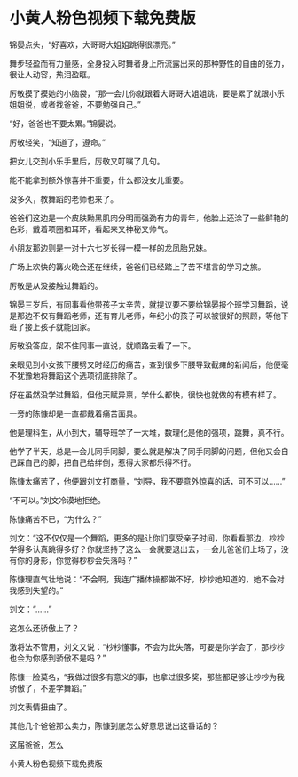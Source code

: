 # 小黄人粉色视频下载免费版

锦晏点头，“好喜欢，大哥哥大姐姐跳得很漂亮。”

舞步轻盈而有力量感，全身投入时舞者身上所流露出来的那种野性的自由的张力，很让人动容，热泪盈眶。

厉敬摸了摸她的小脑袋，“那一会儿你就跟着大哥哥大姐姐跳，要是累了就跟小乐姐姐说，或者找爸爸，不要勉强自己。”

“好，爸爸也不要太累。”锦晏说。

厉敬轻笑，“知道了，遵命。”

把女儿交到小乐手里后，厉敬又叮嘱了几句。

能不能拿到额外惊喜并不重要，什么都没女儿重要。

没多久，教舞蹈的老师也来了。

爸爸们这边是一个皮肤黝黑肌肉分明而强劲有力的青年，他脸上还涂了一些鲜艳的色彩，戴着项圈和耳环，看起来又神秘又帅气。

小朋友那边则是一对十六七岁长得一模一样的龙凤胎兄妹。

广场上欢快的篝火晚会还在继续，爸爸们已经踏上了苦不堪言的学习之旅。

厉敬是从没接触过舞蹈的。

锦晏三岁后，有同事看他带孩子太辛苦，就提议要不要给锦晏报个班学习舞蹈，说是那边不仅有舞蹈老师，还有育儿老师，年纪小的孩子可以被很好的照顾，等他下班了接上孩子就能回家。

厉敬没答应，架不住同事一直说，就顺路去看了一下。

亲眼见到小女孩下腰劈叉时经历的痛苦，查到很多下腰导致截瘫的新闻后，他便毫不犹豫地将舞蹈这个选项彻底排除了。

好在虽然没学过舞蹈，但他天赋异禀，学什么都快，很快也就做的有模有样了。

一旁的陈慷却是一直都戴着痛苦面具。

他是理科生，从小到大，辅导班学了一大堆，数理化是他的强项，跳舞，真不行。

他学了半天，总是一会儿同手同脚，要么就是解决了同手同脚的问题，但他又会自己踩自己的脚，把自己给绊倒，惹得大家都乐得不行。

陈慷太痛苦了，他便跟刘文打商量，“刘导，我不要意外惊喜的话，可不可以……”

“不可以。”刘文冷漠地拒绝。

陈慷痛苦不已，“为什么？”

刘文：“这不仅仅是一个舞蹈，更多的是让你们享受亲子时间，你看看那边，杪杪学得多认真跳得多好？你就坚持了这么一会就要退出去，一会儿爸爸们上场了，没有你的身影，你觉得杪杪会失落吗？”

陈慷理直气壮地说：“不会啊，我连广播体操都做不好，杪杪她知道的，她不会对我感到失望的。”

刘文：“……”

这怎么还骄傲上了？

激将法不管用，刘文又说：“杪杪懂事，不会为此失落，可要是你学会了，那杪杪也会为你感到骄傲不是吗？”

陈慷一脸莫名，“我做过很多有意义的事，也拿过很多奖，那些都足够让杪杪为我骄傲了，不差学舞蹈。”

刘文表情扭曲了。

其他几个爸爸那么卖力，陈慷到底怎么好意思说出这番话的？

这届爸爸，怎么

小黄人粉色视频下载免费版
